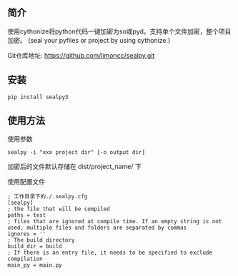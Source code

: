 ## 简介

使用cythonize将python代码一键加密为so或pyd。支持单个文件加密，整个项目加密。
(seal your pyfiles or project by using cythonize.)

Git仓库地址: https://github.com/limoncc/sealpy.git

## 安装

```shell
pip install sealpy3
```
    

## 使用方法

使用参数
```shell
sealpy -i "xxx project dir" [-o output dir]
```

加密后的文件默认存储在 dist/project_name/ 下

使用配置文件

```
; 工作目录下的./.sealpy.cfg
[sealpy]
; the file that will be compiled
paths = test
; files that are ignored at compile time. If an empty string is not used, multiple files and folders are separated by commas
ignores = ''
; The build directory
build_dir = build
; If there is an entry file, it needs to be specified to exclude compilation
main_py = main.py
```